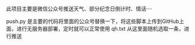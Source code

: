 此项目主要是微信公众号推送天气、部分纪念日倒计时、情话····

  push.py 是主要的代码将里面的公众号替换一下，将这些脚本上传到GitHub上面，进行无服务器部署，定时就可以正常使用
  qh.txt 从这里面随机选取一条，进行推送
